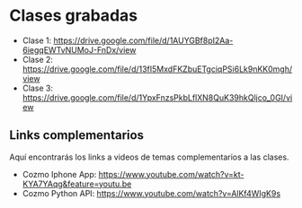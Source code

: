 # Clases grabadas

- Clase 1: https://drive.google.com/file/d/1AUYGBf8pI2Aa-6iegqEWTvNUMoJ-FnDx/view
- Clase 2: https://drive.google.com/file/d/13fI5MxdFKZbuETgciqPSi6Lk9nKK0mgh/view
- Clase 3: https://drive.google.com/file/d/1YpxFnzsPkbLflXN8QuK39hkQljco_0GI/view

## Links complementarios
Aquí encontrarás los links a videos de temas complementarios a las clases.

- Cozmo Iphone App: https://www.youtube.com/watch?v=kt-KYA7YAqg&feature=youtu.be
- Cozmo Python API: https://www.youtube.com/watch?v=AlKf4WIgK9s